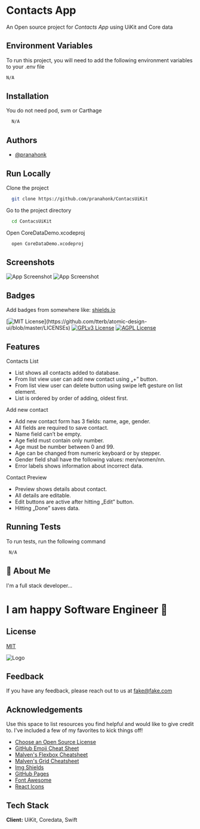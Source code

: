 # Contacts App

An Open source project for _Contacts App_ using UiKit and Core data



## Environment Variables

To run this project, you will need to add the following environment variables to your .env file

```markdown
N/A
```


## Installation

You do not need pod, svm or Carthage

```bash
  N/A
```

## Authors

- [@pranahonk](https://github.com/pranahonk)


## Run Locally

Clone the project

```bash
  git clone https://github.com/pranahonk/ContacsUiKit
```

Go to the project directory

```bash
  cd ContacsUiKit
```

Open CoreDataDemo.xcodeproj

```bash
  open CoreDataDemo.xcodeproj
```


## Screenshots

![App Screenshot](https://s3.us-west-2.amazonaws.com/secure.notion-static.com/9c1a1819-7bf6-4ed1-a334-b439f414c3dc/E56D0BE9-252B-4283-9670-DDD6B0B8F510.png?X-Amz-Algorithm=AWS4-HMAC-SHA256&X-Amz-Content-Sha256=UNSIGNED-PAYLOAD&X-Amz-Credential=AKIAT73L2G45EIPT3X45%2F20220527%2Fus-west-2%2Fs3%2Faws4_request&X-Amz-Date=20220527T080735Z&X-Amz-Expires=86400&X-Amz-Signature=b2a10b30b0f9fda76ab9c972255369a8a909ef02a5ca8a6cf04787e6279e980e&X-Amz-SignedHeaders=host&response-content-disposition=filename%20%3D%22E56D0BE9-252B-4283-9670-DDD6B0B8F510.png%22&x-id=GetObject)
![App Screenshot](https://s3.us-west-2.amazonaws.com/secure.notion-static.com/9c1a1819-7bf6-4ed1-a334-b439f414c3dc/E56D0BE9-252B-4283-9670-DDD6B0B8F510.png?X-Amz-Algorithm=AWS4-HMAC-SHA256&X-Amz-Content-Sha256=UNSIGNED-PAYLOAD&X-Amz-Credential=AKIAT73L2G45EIPT3X45%2F20220527%2Fus-west-2%2Fs3%2Faws4_request&X-Amz-Date=20220527T075551Z&X-Amz-Expires=86400&X-Amz-Signature=5ebedd05f5c0c6179b81905363300e3f97eb529fdcd32c7cb0b399ea332a0f9b&X-Amz-SignedHeaders=host&response-content-disposition=filename%20%3D%22E56D0BE9-252B-4283-9670-DDD6B0B8F510.png%22&x-id=GetObject)



## Badges

Add badges from somewhere like: [shields.io](https://shields.io/)

[![MIT License](https://img.shields.io/apm/l/atomic-design-ui.svg?)](https://github.com/tterb/atomic-design-ui/blob/master/LICENSEs)
[![GPLv3 License](https://img.shields.io/badge/License-GPL%20v3-yellow.svg)](https://opensource.org/licenses/)
[![AGPL License](https://img.shields.io/badge/license-AGPL-blue.svg)](http://www.gnu.org/licenses/agpl-3.0)




## Features

Contacts List
* List shows all contacts added to database.
* From list view user can add new contact using „+” button.
* From list view user can delete button using swipe left gesture on list element.
* List is ordered by order of adding, oldest first.

Add new contact
* Add new contact form has 3 fields: name, age, gender.
* All fields are required to save contact.
* Name field can’t be empty.
* Age field must contain only number.
* Age must be number between 0 and 99.
* Age can be changed from numeric keyboard or by stepper.
* Gender field shall have the following values: men/women/nn.
* Error labels shows information about incorrect data.

Contact Preview
* Preview shows details about contact.
* All details are editable.
* Edit buttons are active after hitting „Edit” button.
* Hitting „Done” saves data.

## Running Tests

To run tests, run the following command

```bash
 N/A
```




## 🚀 About Me
I'm a full stack developer...


# I am happy Software Engineer 👋


## License

[MIT](https://choosealicense.com/licenses/mit/)


![Logo](https://dev-to-uploads.s3.amazonaws.com/uploads/articles/th5xamgrr6se0x5ro4g6.png)


## Feedback

If you have any feedback, please reach out to us at fake@fake.com

## Acknowledgements

Use this space to list resources you find helpful and would like to give credit to. I've included a few of my favorites to kick things off!

* [Choose an Open Source License](https://choosealicense.com)
* [GitHub Emoji Cheat Sheet](https://www.webpagefx.com/tools/emoji-cheat-sheet)
* [Malven's Flexbox Cheatsheet](https://flexbox.malven.co/)
* [Malven's Grid Cheatsheet](https://grid.malven.co/)
* [Img Shields](https://shields.io)
* [GitHub Pages](https://pages.github.com)
* [Font Awesome](https://fontawesome.com)
* [React Icons](https://react-icons.github.io/react-icons/search)


## Tech Stack

**Client:** UiKit, Coredata, Swift


